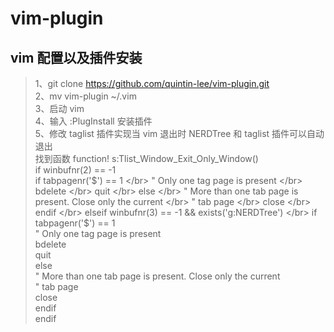 # vim-plugin
## vim 配置以及插件安装

>1、git clone https://github.com/quintin-lee/vim-plugin.git </br>
>2、mv vim-plugin ~/.vim </br>
>3、启动 vim </br>
>4、输入 :PlugInstall 安装插件 </br>
>5、修改 taglist 插件实现当 vim 退出时 NERDTree 和 taglist 插件可以自动退出 </br>
>    找到函数 function! s:Tlist_Window_Exit_Only_Window() </br>
>    if winbufnr(2) == -1 </br>
>	    if tabpagenr('$') == 1 </br>
>		" Only one tag page is present </br>
>		bdelete </br>
>		quit </br>
>	    else </br>
>		" More than one tab page is present. Close only the current </br>
>		" tab page </br>
>		close </br>
>	    endif </br>
>    elseif winbufnr(3) == -1 && exists('g:NERDTree') </br>
>	    if tabpagenr('$') == 1 </br>
>		" Only one tag page is present </br>
>		bdelete </br>
>		quit </br>
>	    else </br>
>		" More than one tab page is present. Close only the current </br>
>		" tab page </br>
>		close </br>
>	    endif </br>
>	endif </br>

